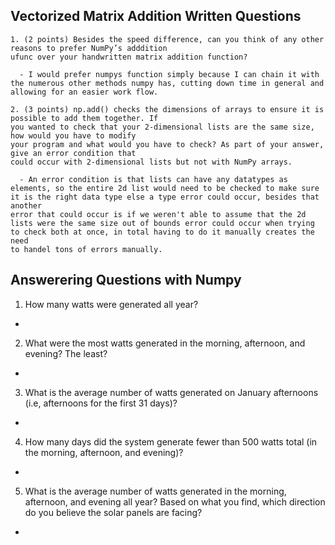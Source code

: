 ## Vectorized Matrix Addition Written Questions

    1. (2 points) Besides the speed difference, can you think of any other reasons to prefer NumPy’s adddition
    ufunc over your handwritten matrix addition function?  
  
      - I would prefer numpys function simply because I can chain it with the numerous other methods numpy has, cutting down time in general and allowing for an easier work flow.
    
    2. (3 points) np.add() checks the dimensions of arrays to ensure it is possible to add them together. If
    you wanted to check that your 2-dimensional lists are the same size, how would you have to modify
    your program and what would you have to check? As part of your answer, give an error condition that
    could occur with 2-dimensional lists but not with NumPy arrays.
 
      - An error condition is that lists can have any datatypes as elements, so the entire 2d list would need to be checked to make sure it is the right data type else a type error could occur, besides that another
    error that could occur is if we weren't able to assume that the 2d lists were the same size out of bounds error could occur when trying to check both at once, in total having to do it manually creates the need  
    to handel tons of errors manually.

## Answerering Questions with Numpy
  1. How many watts were generated all year?
-

  2. What were the most watts generated in the morning, afternoon, and evening? The least?
-

  3. What is the average number of watts generated on January afternoons (i.e, afternoons for the first 31
  days)?
-

  4. How many days did the system generate fewer than 500 watts total (in the morning, afternoon, and
  evening)?
-

  5. What is the average number of watts generated in the morning, afternoon, and evening all year? Based
  on what you find, which direction do you believe the solar panels are facing?
-
